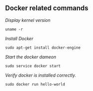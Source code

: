 ##  Docker related commands 
*Display kernel version*
```
uname -r
```
*Install Docker*
```
sudo apt-get install docker-engine
```
*Start the docker dameon*
```
sudo service docker start
```
*Verify docker is installed correctly.*
```
sudo docker run hello-world
```
